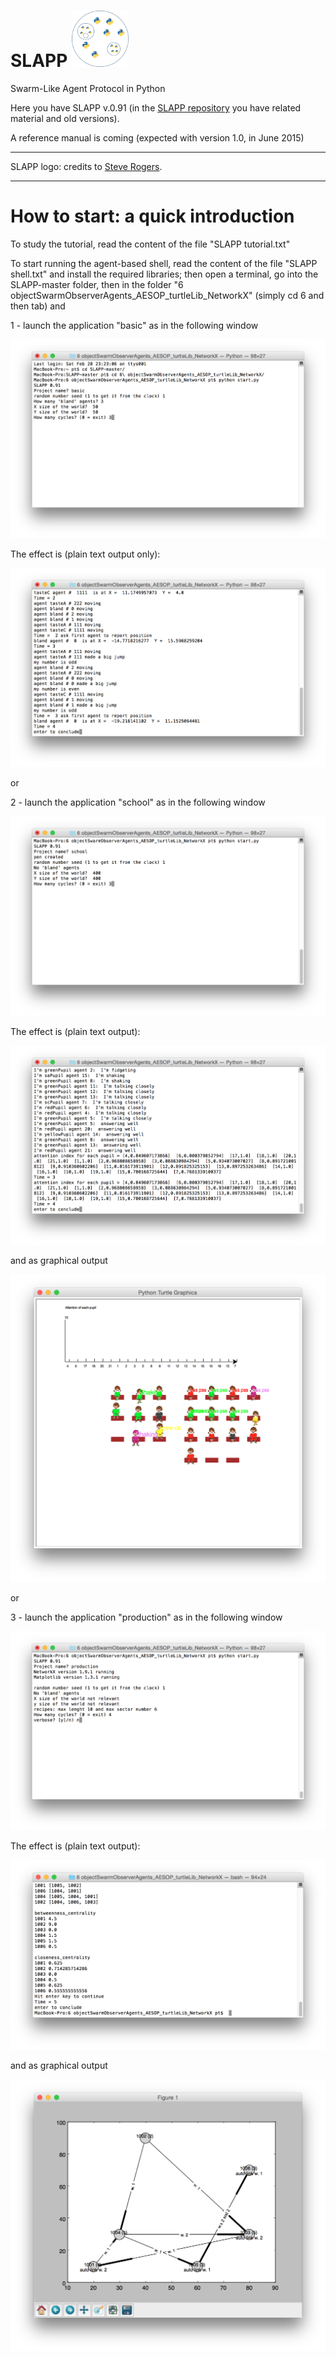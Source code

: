 SLAPP <img src="./_pictures/slapp-logo.png" height="90" />
=====



Swarm-Like Agent Protocol in Python

Here you have SLAPP v.0.91 (in the [SLAPP repository](http://eco83.econ.unito.it/terna/slapp_dep) you have related material and old versions).

A reference manual is coming (expected with version 1.0, in June 2015)

---
SLAPP logo: credits to [Steve Rogers](https://www.linkedin.com/in/shrogers).

---

How to start: a quick introduction
====
To study the tutorial, read the content of the file "SLAPP tutorial.txt"

To start running the agent-based shell, read the content of the file "SLAPP shell.txt" and install the required libraries; then open a terminal, go into the SLAPP-master folder, then in the folder "6 objectSwarmObserverAgents_AESOP_turtleLib_NetworkX" (simply cd 6 and then tab) and

1 - launch the application "basic" as in the following window

<img src="./_pictures/t1.png" />

The effect is (plain text output only):

<img src="./_pictures/t2.png" />

or

2 - launch the application "school" as in the following window

<img src="./_pictures/t3.png" />

The effect is (plain text output):

<img src="./_pictures/t4.png" />

and as graphical output

<img src="./_pictures/t5.png" />

or

3 - launch the application "production" as in the following window

<img src="./_pictures/t6.png" />

The effect is (plain text output):

<img src="./_pictures/t7.png" />

and as graphical output

<img src="./_pictures/t8.png" />

